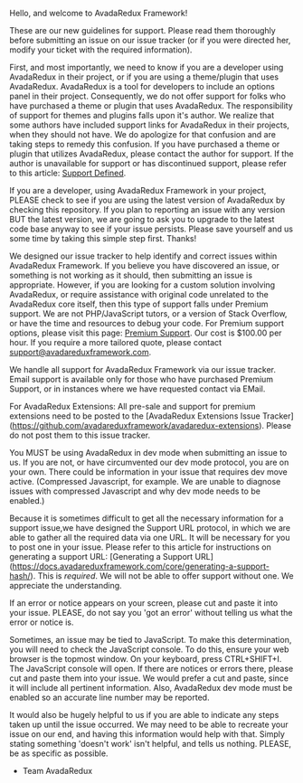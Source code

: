 Hello, and welcome to AvadaRedux Framework!

These are our new guidelines for support.  Please read them thoroughly before submitting an issue on our issue tracker (or if you were directed her, modify your ticket with the required information).

First, and most importantly, we need to know if you are a developer using AvadaRedux in their project, or if you are using a theme/plugin that uses AvadaRedux.  AvadaRedux is a tool for developers to include an options panel in their project.  Consequently, we do not offer support for folks who have purchased a theme or plugin that uses AvadaRedux.  The responsibility of support for themes and plugins falls upon it's author.  We realize that some authors have included support links for AvadaRedux in their projects, when they should not have.  We do apologize for that confusion and are taking steps to remedy this confusion.  If you have purchased a theme or plugin that utilizes AvadaRedux, please contact the author for support.  If the author is unavailable for support or has discontinued support, please refer to this article: [Support Defined](https://docs.avadareduxframework.com/core/support-defined/).

If you are a developer, using AvadaRedux Framework in your project, PLEASE check to see if you are using the latest version of AvadaRedux by checking this repository.  If you plan to reporting an issue with any version BUT the latest version, we are going to ask you to upgrade to the latest code base anyway to see if your issue persists.  Please save yourself and us some time by taking this simple step first.  Thanks!

We designed our issue tracker to help identify and correct issues within AvadaRedux Framework.  If you believe you have discovered an issue, or something is not working as it should, then submitting an issue is appropriate.  However, if you are looking for a custom solution involving AvadaRedux, or require assistance with original code unrelated to the AvadaRedux core itself, then this type of support falls under Premium support.  We are not PHP/JavaScript tutors, or a version of Stack Overflow, or have the time and resources to debug your code.  For Premium support options, please visit this page: [Premium Support](https://avadareduxframework.com/extension/premium-support/).  Our cost is $100.00 per hour.  If you require a more tailored quote, please contact support@avadareduxframework.com.

We handle all support for AvadaRedux Framework via our issue tracker.  Email support is available only for those who have purchased Premium Support, or in instances where we have requested contact via EMail.

For AvadaRedux Extensions:  All pre-sale and support for premium extensions need to be posted to the [AvadaRedux Extensions Issue Tracker] (https://github.com/avadareduxframework/avadaredux-extensions).  Please do not post them to this issue tracker.

You MUST be using AvadaRedux in dev mode when submitting an issue to us.  If you are not, or have circumvented our dev mode protocol, you are on your own.  There could be information in your issue that requires dev move active. (Compressed Javascript, for example.  We are unable to diagnose issues with compressed Javascript and why dev mode needs to be enabled.)

Because it is sometimes difficult to get all the necessary information for a support issue,we have designed the Support URL protocol, in which we are able to gather all the required data via one URL.  It will be necessary for you to post one in your issue.  Please refer to this article for instructions on generating a support URL: [Generating a Support URL] (https://docs.avadareduxframework.com/core/generating-a-support-hash/).  This is *required*.  We will not be able to offer support without one.  We appreciate the understanding.

If an error or notice appears on your screen, please cut and paste it into your issue.  PLEASE, do not say you 'got an error' without telling us what the error or notice is.

Sometimes, an issue may be tied to JavaScript.  To make this determination, you will need to check the JavaScript console.  To do this, ensure your web browser is the topmost window.  On your keyboard, press CTRL+SHIFT+I.  The JavaScript console will open.  If there are notices or errors there, please cut and paste them into your issue.  We would prefer a cut and paste, since it will include all pertinent information.  Also, AvadaRedux dev mode must be enabled so an accurate line number may be reported.

It would also be hugely helpful to us if you are able to indicate any steps taken up until the issue occurred.  We may need to be able to recreate your issue on our end, and having this information would help with that.  Simply stating something 'doesn't work' isn't helpful, and tells us nothing.  PLEASE, be as specific as possible.

- Team AvadaRedux
